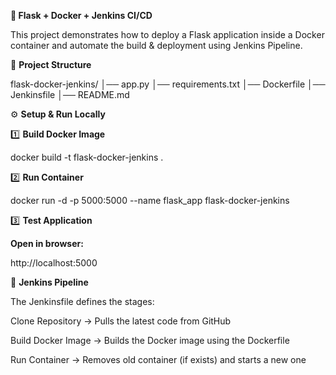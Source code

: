 **🚀 Flask + Docker + Jenkins CI/CD**

This project demonstrates how to deploy a Flask application inside a Docker container and automate the build & deployment using Jenkins Pipeline.

📂 **Project Structure**

flask-docker-jenkins/
│── app.py
│── requirements.txt
│── Dockerfile
│── Jenkinsfile
│── README.md


⚙️ **Setup & Run Locally**

 1️⃣ **Build Docker Image**
 
  docker build -t flask-docker-jenkins .

 2️⃣ **Run Container**
 
  docker run -d -p 5000:5000 --name flask_app flask-docker-jenkins

 3️⃣ **Test Application**

**Open in browser:**

http://localhost:5000


🔄 **Jenkins Pipeline**

The Jenkinsfile defines the stages:

Clone Repository → Pulls the latest code from GitHub

Build Docker Image → Builds the Docker image using the Dockerfile

Run Container → Removes old container (if exists) and starts a new one
